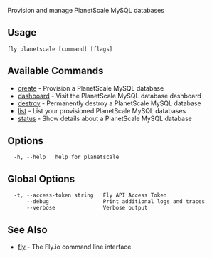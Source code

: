 Provision and manage PlanetScale MySQL databases


## Usage
~~~
fly planetscale [command] [flags]
~~~

## Available Commands
* [create](/docs/flyctl/fly-planetscale-create/)	 - Provision a PlanetScale MySQL database
* [dashboard](/docs/flyctl/fly-planetscale-dashboard/)	 - Visit the PlanetScale MySQL database dashboard
* [destroy](/docs/flyctl/fly-planetscale-destroy/)	 - Permanently destroy a PlanetScale MySQL database
* [list](/docs/flyctl/fly-planetscale-list/)	 - List your provisioned PlanetScale MySQL databases
* [status](/docs/flyctl/fly-planetscale-status/)	 - Show details about a PlanetScale MySQL database

## Options

~~~
  -h, --help   help for planetscale
~~~

## Global Options

~~~
  -t, --access-token string   Fly API Access Token
      --debug                 Print additional logs and traces
      --verbose               Verbose output
~~~

## See Also

* [fly](/docs/flyctl/fly/)	 - The Fly.io command line interface

